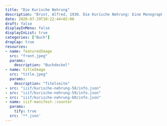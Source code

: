 ```yaml
---
title: "Die Kurische Nehrung"
description: "Brust, Alfred, 1930. Die Kurische Nehrung: Eine Monographie in Bildern. 1. Auflage, 1.-5. Tausend - Königsberg in Preußen: Gräfe & Unzer"
date: 2020-07-29T10:22:44+02:00
draft: false
displayInMenu: false
displayInList: true
categories: ["Buch"]
dropCap: true
resources:
- name: featuredImage
  src: "front.jpeg"
  params:
    description: "Buchdeckel"
- name: titleImage
  src: "title.jpeg"
  params:
    description: "Titelseite"
- src: "iiif/kurische-nehrung-58/info.json"
- src: "iiif/kurische-nehrung-59/info.json"
- src: "iiif/kurische-nehrung-60/info.json"
- name: iiif-manifest-:counter
  params:
    tify: true
  src: '**.json'
---
```

